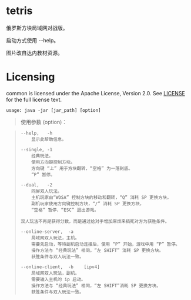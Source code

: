 # tetris

俄罗斯方块局域网对战版。

启动方式使用 --help。

图片改自达内教材资源。



Licensing
=========
common is licensed under the Apache License, Version 2.0. See
[LICENSE](https://github.com/binave/tetris/blob/master/LICENSE) for the full
license text.


```
usage: java -jar [jar_path] [option]
```

> 使用参数 (option)：

>     --help,   -h
>         显示此帮助信息。
>
>     --single, -1
>         经典玩法。
>         使用方向键控制方块。
>         方向键 “上” 用于方块翻转，“空格” 为一落到底。
>         “P” 暂停。
>
>     --dual,   -2
>         同屏双人玩法。
>         主机玩家由“WDSA” 控制方块的移动和翻转，“Q” 消耗 SP 更换方块，
>         副机玩家使用方向键控制方块，“/” 消耗 SP 更换方块，
>         “空格” 暂停，“ESC” 退出游戏。
>
>     双人玩法不再是获得分数，而是通过给对手增加麻烦来搞死对方为获胜条件。
>
>     --online-server,  -a
>         局域网双人玩法，主机。
>         需要先启动，等待副机启动连接后，使用 “P” 开始，游戏中用 “P” 暂停。
>         操作方法与 “经典玩法” 相同，“左 SHIFT” 消耗 SP 更换方块。
>         获胜条件与双人玩法一致。
>
>     --online-client,  -b    [ipv4]
>         局域网双人玩法，副机。
>         需要输入主机的 ip 启动。
>         操作方法与 “经典玩法” 相同，“左 SHIFT”消耗 SP 更换方块。
>         获胜条件与双人玩法一致。


